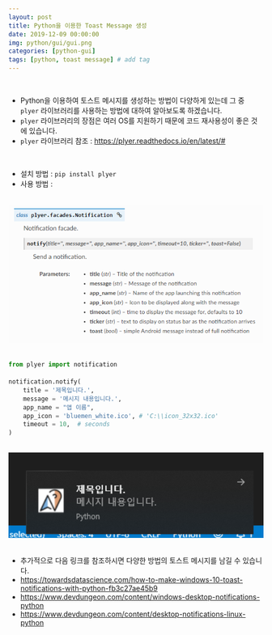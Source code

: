 ```yaml
---
layout: post
title: Python을 이용한 Toast Message 생성
date: 2019-12-09 00:00:00
img: python/gui/gui.png
categories: [python-gui] 
tags: [python, toast message] # add tag
---
```


<br>

- Python을 이용하여 토스트 메시지를 생성하는 방법이 다양하게 있는데 그 중 `plyer` 라이브러리를 사용하는 방법에 대하여 알아보도록 하겠습니다.
- `plyer` 라이브러리의 장점은 여러 OS를 지원하기 때문에 코드 재사용성이 좋은 것에 있습니다.
- `plyer` 라이브러리 참조 : https://plyer.readthedocs.io/en/latest/#

<br>

- 설치 방법 : `pip install plyer`
- 사용 방법 :

<br>
<center><img src="../assets/img/python/gui/plyer/0.png" alt="Drawing" style="width: 800px;"/></center>
<br> 

```python
from plyer import notification

notification.notify(
    title = '제목입니다.',
    message = '메시지 내용입니다.',
    app_name = "앱 이름",
    app_icon = 'bluemen_white.ico', # 'C:\\icon_32x32.ico'
    timeout = 10,  # seconds
)
```

<br>
<center><img src="../assets/img/python/gui/plyer/1.png" alt="Drawing" style="width: 700px;"/></center>
<br> 

- 추가적으로 다음 링크를 참조하시면 다양한 방법의 토스트 메시지를 남길 수 있습니다.
- https://towardsdatascience.com/how-to-make-windows-10-toast-notifications-with-python-fb3c27ae45b9
- https://www.devdungeon.com/content/windows-desktop-notifications-python
- https://www.devdungeon.com/content/desktop-notifications-linux-python